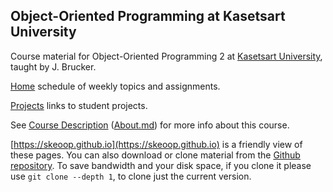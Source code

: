 ## Object-Oriented Programming at Kasetsart University

Course material for Object-Oriented Programming 2 at [Kasetsart University](http://www.ku.th), taught by J. Brucker.

[Home](http://skeoop.github.io/Home) schedule of weekly topics and assignments.

[Projects](http://skeoop.github.io/projects) links to student projects.

See [Course Description](https://skeoop.github.io/About) ([About.md](About.md)) for more info about this course.

[https://skeoop.github.io](https://skeoop.github.io) is a friendly view of these pages. You can also download or clone material from the [Github repository](https://github.com/skeoop/skeoop.github.io/). To save bandwidth and your disk space, if you clone it please use `git clone --depth 1`, to clone just the current version.
